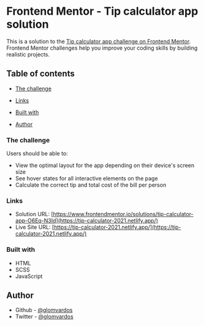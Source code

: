 # Frontend Mentor - Tip calculator app solution

This is a solution to the [Tip calculator app challenge on Frontend Mentor](https://www.frontendmentor.io/challenges/tip-calculator-app-ugJNGbJUX). Frontend Mentor challenges help you improve your coding skills by building realistic projects.

## Table of contents

- [The challenge](#the-challenge)
- [Links](#links)

- [Built with](#built-with)
- [Author](#author)

### The challenge

Users should be able to:

- View the optimal layout for the app depending on their device's screen size
- See hover states for all interactive elements on the page
- Calculate the correct tip and total cost of the bill per person

### Links

- Solution URL: [https://www.frontendmentor.io/solutions/tip-calculator-app-O6Eq-N3Id](https://tip-calculator-2021.netlify.app/)
- Live Site URL: [https://tip-calculator-2021.netlify.app/](https://tip-calculator-2021.netlify.app/)

### Built with

- HTML
- SCSS
- JavaScript

## Author

- Github - [@glomvardos](https://github.com/glomvardos)
- Twitter - [@glomvardos](https://twitter.com/glomvardos)
